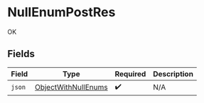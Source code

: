# NullEnumPostRes

OK


## Fields

| Field                                                             | Type                                                              | Required                                                          | Description                                                       |
| ----------------------------------------------------------------- | ----------------------------------------------------------------- | ----------------------------------------------------------------- | ----------------------------------------------------------------- |
| `json`                                                            | [ObjectWithNullEnums](../../models/shared/ObjectWithNullEnums.md) | :heavy_check_mark:                                                | N/A                                                               |